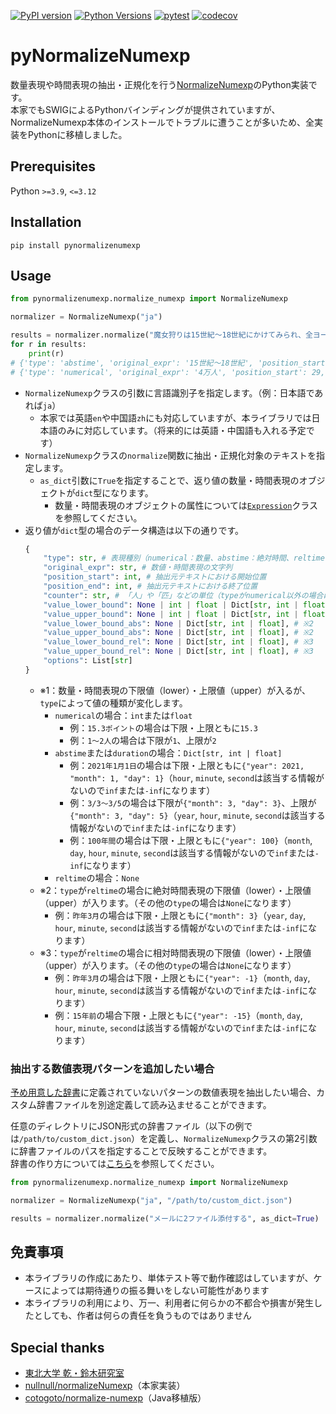 [![PyPI version](https://badge.fury.io/py/pynormalizenumexp.svg)](https://badge.fury.io/py/pynormalizenumexp)
[![Python Versions](https://img.shields.io/pypi/pyversions/pynormalizenumexp.svg)](https://pypi.org/project/pynormalizenumexp/)
[![pytest](https://github.com/tkscode/pyNormalizeNumExp/actions/workflows/pytest.yml/badge.svg?branch=main)](https://github.com/tkscode/pyNormalizeNumExp/actions/workflows/pytest.yml)
[![codecov](https://codecov.io/gh/tkscode/pyNormalizeNumExp/branch/main/graph/badge.svg?token=3Z0YIZV5U1)](https://codecov.io/gh/tkscode/pyNormalizeNumExp)


# pyNormalizeNumexp

数量表現や時間表現の抽出・正規化を行う[NormalizeNumexp](https://www.cl.ecei.tohoku.ac.jp/Open_Resources-normalizeNumexp.html)のPython実装です。  
本家でもSWIGによるPythonバインディングが提供されていますが、NormalizeNumexp本体のインストールでトラブルに遭うことが多いため、全実装をPythonに移植しました。


## Prerequisites

Python `>=3.9`, `<=3.12`


## Installation

```
pip install pynormalizenumexp
```


## Usage

```python
from pynormalizenumexp.normalize_numexp import NormalizeNumexp

normalizer = NormalizeNumexp("ja")

results = normalizer.normalize("魔女狩りは15世紀～18世紀にかけてみられ、全ヨーロッパで4万人が処刑された", as_dict=True)
for r in results:
	print(r)
# {'type': 'abstime', 'original_expr': '15世紀～18世紀', 'position_start': 5, 'position_end': 14, 'counter': 'none', 'value_lower_bound': {'year': 1401, 'month': inf, 'day': inf, 'hour': inf, 'minute': inf, 'second': inf}, 'value_upper_bound': {'year': 1800, 'month': -inf, 'day': -inf, 'hour': -inf, 'minute': -inf, 'second': -inf}, 'value_lower_bound_abs': None, 'value_upper_bound_abs': None, 'value_lower_bound_rel': None, 'value_upper_bound_rel': None, 'options': []}
# {'type': 'numerical', 'original_expr': '4万人', 'position_start': 29, 'position_end': 32, 'counter': '人', 'value_lower_bound': 40000, 'value_upper_bound': 40000, 'value_lower_bound_abs': None, 'value_upper_bound_abs': None, 'value_lower_bound_rel': None, 'value_upper_bound_rel': None, 'options': []}
```

+ `NormalizeNumexp`クラスの引数に言語識別子を指定します。（例：日本語であれば`ja`）
	+ 本家では英語`en`や中国語`zh`にも対応していますが、本ライブラリでは日本語のみに対応しています。（将来的には英語・中国語も入れる予定です）
+ `NormalizeNumexp`クラスの`normalize`関数に抽出・正規化対象のテキストを指定します。
	+ `as_dict`引数に`True`を指定することで、返り値の数量・時間表現のオブジェクトが`dict`型になります。
		+ 数量・時間表現のオブジェクトの属性については[`Expression`](./pynormalizenumexp/normalize_numexp.py#L19)クラスを参照してください。
+ 返り値が`dict`型の場合のデータ構造は以下の通りです。
	```python
	{
		"type": str, # 表現種別（numerical：数量、abstime：絶対時間、reltime：相対時間、duration：期間）
		"original_expr": str, # 数値・時間表現の文字列
		"position_start": int, # 抽出元テキストにおける開始位置
		"position_end": int, # 抽出元テキストにおける終了位置
		"counter": str, # 「人」や「匹」などの単位（typeがnumerical以外の場合は "none" になる）
		"value_lower_bound": None | int | float | Dict[str, int | float], # ※1
		"value_upper_bound": None | int | float | Dict[str, int | float], # ※1
		"value_lower_bound_abs": None | Dict[str, int | float], # ※2
		"value_upper_bound_abs": None | Dict[str, int | float], # ※2
		"value_lower_bound_rel": None | Dict[str, int | float], # ※3
		"value_upper_bound_rel": None | Dict[str, int | float], # ※3
		"options": List[str]
	}
	```
	+ ※1：数量・時間表現の下限値（lower）・上限値（upper）が入るが、`type`によって値の種類が変化します。
		+ `numerical`の場合：`int`または`float`
			+ 例：`15.3ポイント`の場合は下限・上限ともに`15.3`
			+ 例：`1～2人`の場合は下限が`1`、上限が`2`
		+ `abstime`または`duration`の場合：`Dict[str, int | float]`
			+ 例：`2021年1月1日`の場合は下限・上限ともに`{"year": 2021, "month": 1, "day": 1}`（`hour`, `minute`, `second`は該当する情報がないので`inf`または`-inf`になります）
			+ 例：`3/3～3/5`の場合は下限が`{"month": 3, "day": 3}`、上限が`{"month": 3, "day": 5}`（`year`, `hour`, `minute`, `second`は該当する情報がないので`inf`または`-inf`になります）
			+ 例：`100年間`の場合は下限・上限ともに`{"year": 100}`（`month`, `day`, `hour`, `minute`, `second`は該当する情報がないので`inf`または`-inf`になります）
		+ `reltime`の場合：`None`
	+ ※2：`type`が`reltime`の場合に絶対時間表現の下限値（lower）・上限値（upper）が入ります。（その他の`type`の場合は`None`になります）
		+ 例：`昨年3月`の場合は下限・上限ともに`{"month": 3}`（`year`, `day`, `hour`, `minute`, `second`は該当する情報がないので`inf`または`-inf`になります）
	+ ※3：`type`が`reltime`の場合に相対時間表現の下限値（lower）・上限値（upper）が入ります。（その他の`type`の場合は`None`になります）
		+ 例：`昨年3月`の場合は下限・上限ともに`{"year": -1}`（`month`, `day`, `hour`, `minute`, `second`は該当する情報がないので`inf`または`-inf`になります）
		+ 例：`15年前`の場合下限・上限ともに`{"year": -15}`（`month`, `day`, `hour`, `minute`, `second`は該当する情報がないので`inf`または`-inf`になります）

### 抽出する数値表現パターンを追加したい場合

[予め用意した辞書](./pynormalizenumexp/resources/dict/ja/)に定義されていないパターンの数値表現を抽出したい場合、カスタム辞書ファイルを別途定義して読み込ませることができます。

任意のディレクトリにJSON形式の辞書ファイル（以下の例では`/path/to/custom_dict.json`）を定義し、`NormalizeNumexp`クラスの第2引数に辞書ファイルのパスを指定することで反映することができます。  
辞書の作り方については[こちら](./pynormalizenumexp/resources/dict/README.md)を参照してください。
```python
from pynormalizenumexp.normalize_numexp import NormalizeNumexp

normalizer = NormalizeNumexp("ja", "/path/to/custom_dict.json")

results = normalizer.normalize("メールに2ファイル添付する", as_dict=True)
```


## 免責事項

+ 本ライブラリの作成にあたり、単体テスト等で動作確認はしていますが、ケースによっては期待通りの振る舞いをしない可能性があります
+ 本ライブラリの利用により、万一、利用者に何らかの不都合や損害が発生したとしても、作者は何らの責任を負うものではありません


## Special thanks

+ [東北大学 乾・鈴木研究室](https://www.cl.ecei.tohoku.ac.jp/Open_Resources-normalizeNumexp.html)
+ [nullnull/normalizeNumexp](https://github.com/nullnull/normalizeNumexp)（本家実装）
+ [cotogoto/normalize-numexp](https://github.com/cotogoto/normalize-numexp)（Java移植版）
